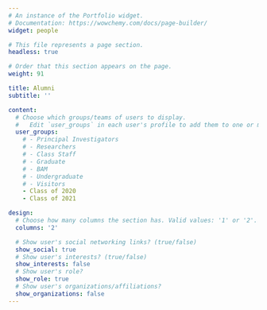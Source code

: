 ```yaml
---
# An instance of the Portfolio widget.
# Documentation: https://wowchemy.com/docs/page-builder/
widget: people

# This file represents a page section.
headless: true

# Order that this section appears on the page.
weight: 91

title: Alumni
subtitle: ''

content:
  # Choose which groups/teams of users to display.
  #   Edit `user_groups` in each user's profile to add them to one or more of these groups.
  user_groups:
    # - Principal Investigators
    # - Researchers
    # - Class Staff
    # - Graduate
    # - BAM
    # - Undergraduate 
    # - Visitors
    - Class of 2020
    - Class of 2021

design:
  # Choose how many columns the section has. Valid values: '1' or '2'.
  columns: '2'

  # Show user's social networking links? (true/false)
  show_social: true
  # Show user's interests? (true/false)
  show_interests: false
  # Show user's role?
  show_role: true
  # Show user's organizations/affiliations?
  show_organizations: false
---
```

